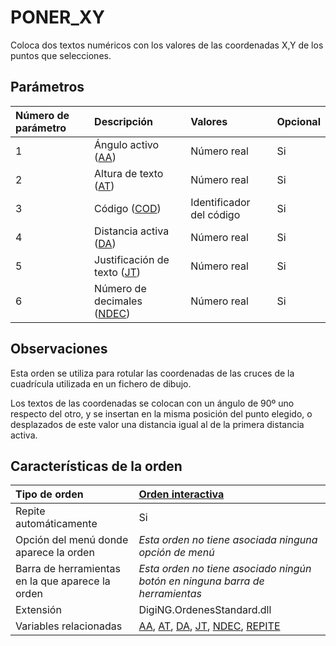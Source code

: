 # PONER\_XY

Coloca dos textos numéricos con los valores de las coordenadas X,Y de los puntos que selecciones.

## Parámetros

| Número de parámetro | Descripción | Valores | Opcional |
| :--- | :--- | :--- | :--- |
| 1 | Ángulo activo \([AA](AA.html)\) | Número real | Si |
| 2 | Altura de texto \([AT](AT.html)\) | Número real | Si |
| 3 | Código \([COD](COD.html)\) | Identificador del código | Si |
| 4 | Distancia activa \([DA](DA.html)\) | Número real | Si |
| 5 | Justificación de texto \([JT](JT.html)\) | Número real | Si |
| 6 | Número de decimales \([NDEC](NDEC.html)\) | Número real | Si |

## Observaciones

Esta orden se utiliza para rotular las coordenadas de las cruces de la cuadrícula utilizada en un fichero de dibujo.

Los textos de las coordenadas se colocan con un ángulo de 90º uno respecto del otro, y se insertan en la misma posición del punto elegido, o desplazados de este valor una distancia igual al de la primera distancia activa.

## Características de la orden

| Tipo de orden | [Orden interactiva]() |
| :--- | :--- |
| Repite automáticamente | Si |
| Opción del menú donde aparece la orden | _Esta orden no tiene asociada ninguna opción de menú_ |
| Barra de herramientas en la que aparece la orden | _Esta orden no tiene asociado ningún botón en ninguna barra de herramientas_ |
| Extensión | DigiNG.OrdenesStandard.dll |
| Variables relacionadas | [AA](AA.html), [AT](AT.html), [DA](DA.html), [JT](JT.html), [NDEC](NDEC.html), [REPITE](REPITE.html) |

